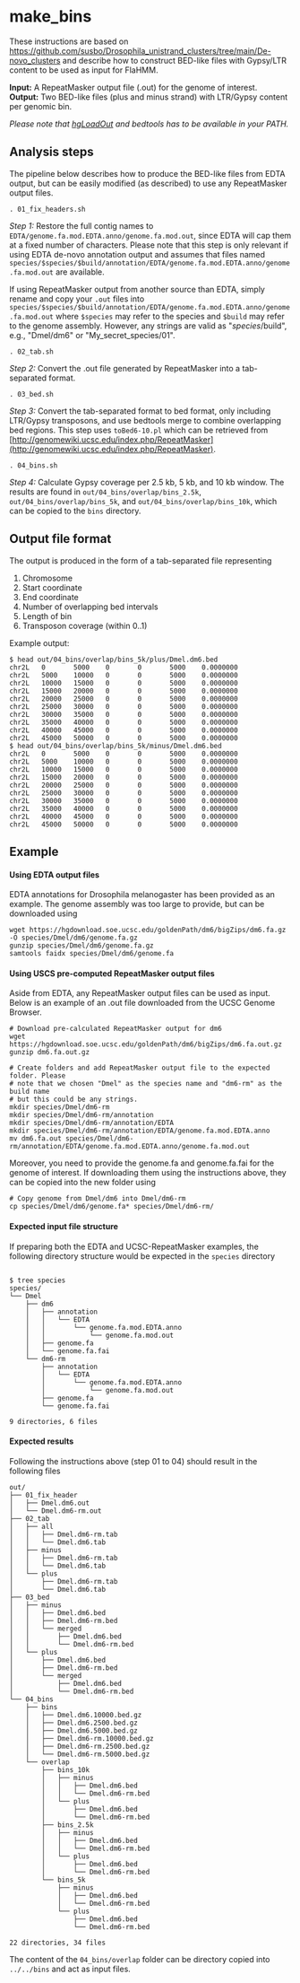 # make_bins

These instructions are based on https://github.com/susbo/Drosophila_unistrand_clusters/tree/main/De-novo_clusters and describe how to construct BED-like files with Gypsy/LTR content to be used as input for FlaHMM.

**Input:** A RepeatMasker output file (.out) for the genome of interest.<br>
**Output:** Two BED-like files (plus and minus strand) with LTR/Gypsy content per genomic bin.<br>

*Please note that [hgLoadOut](https://hgdownload.cse.ucsc.edu/admin/exe/linux.x86_64/hgLoadOut) and bedtools has to be available in your PATH.*

## Analysis steps

The pipeline below describes how to produce the BED-like files from EDTA output, but can be easily modified (as described) to use any RepeatMasker output files.

```
. 01_fix_headers.sh
```
*Step 1:* Restore the full contig names to `EDTA/genome.fa.mod.EDTA.anno/genome.fa.mod.out`, since EDTA will cap them at a fixed number of characters. Please note that this step is only relevant if using EDTA de-novo annotation output and assumes that files named `species/$species/$build/annotation/EDTA/genome.fa.mod.EDTA.anno/genome.fa.mod.out` are available.

If using RepeatMasker output from another source than EDTA, simply rename and copy your `.out` files into `species/$species/$build/annotation/EDTA/genome.fa.mod.EDTA.anno/genome.fa.mod.out` where `$species` may refer to the species and `$build` may refer to the genome assembly. However, any strings are valid as "$species/$build", e.g., "Dmel/dm6" or "My_secret_species/01".

```
. 02_tab.sh
```
*Step 2:* Convert the .out file generated by RepeatMasker into a tab-separated format.

```
. 03_bed.sh
```
*Step 3:* Convert the tab-separated format to bed format, only including LTR/Gypsy transposons, and use bedtools merge to combine overlapping bed regions. This step uses `toBed6-10.pl` which can be retrieved from [http://genomewiki.ucsc.edu/index.php/RepeatMasker](http://genomewiki.ucsc.edu/index.php/RepeatMasker).

```
. 04_bins.sh
```
*Step 4:* Calculate Gypsy coverage per 2.5 kb, 5 kb, and 10 kb window. The results are found in `out/04_bins/overlap/bins_2.5k`, `out/04_bins/overlap/bins_5k`, and `out/04_bins/overlap/bins_10k`, which can be copied to the `bins` directory.


## Output file format

The output is produced in the form of a tab-separated file representing
1. Chromosome
2. Start coordinate
3. End coordinate
4. Number of overlapping bed intervals
5. Length of bin
6. Transposon coverage (within 0..1)

Example output:
```
$ head out/04_bins/overlap/bins_5k/plus/Dmel.dm6.bed 
chr2L   0       5000    0       0       5000    0.0000000
chr2L   5000    10000   0       0       5000    0.0000000
chr2L   10000   15000   0       0       5000    0.0000000
chr2L   15000   20000   0       0       5000    0.0000000
chr2L   20000   25000   0       0       5000    0.0000000
chr2L   25000   30000   0       0       5000    0.0000000
chr2L   30000   35000   0       0       5000    0.0000000
chr2L   35000   40000   0       0       5000    0.0000000
chr2L   40000   45000   0       0       5000    0.0000000
chr2L   45000   50000   0       0       5000    0.0000000
$ head out/04_bins/overlap/bins_5k/minus/Dmel.dm6.bed 
chr2L   0       5000    0       0       5000    0.0000000
chr2L   5000    10000   0       0       5000    0.0000000
chr2L   10000   15000   0       0       5000    0.0000000
chr2L   15000   20000   0       0       5000    0.0000000
chr2L   20000   25000   0       0       5000    0.0000000
chr2L   25000   30000   0       0       5000    0.0000000
chr2L   30000   35000   0       0       5000    0.0000000
chr2L   35000   40000   0       0       5000    0.0000000
chr2L   40000   45000   0       0       5000    0.0000000
chr2L   45000   50000   0       0       5000    0.0000000
```

## Example

#### Using EDTA output files

EDTA annotations for Drosophila melanogaster has been provided as an example. The genome assembly was too large to provide, but can be downloaded using

```
wget https://hgdownload.soe.ucsc.edu/goldenPath/dm6/bigZips/dm6.fa.gz -O species/Dmel/dm6/genome.fa.gz
gunzip species/Dmel/dm6/genome.fa.gz
samtools faidx species/Dmel/dm6/genome.fa
```

#### Using USCS pre-computed RepeatMasker output files

Aside from EDTA, any RepeatMasker output files can be used as input. Below is an example of an .out file downloaded from the UCSC Genome Browser.

```
# Download pre-calculated RepeatMasker output for dm6
wget https://hgdownload.soe.ucsc.edu/goldenPath/dm6/bigZips/dm6.fa.out.gz
gunzip dm6.fa.out.gz

# Create folders and add RepeatMasker output file to the expected folder. Please 
# note that we chosen "Dmel" as the species name and "dm6-rm" as the build name
# but this could be any strings.
mkdir species/Dmel/dm6-rm
mkdir species/Dmel/dm6-rm/annotation
mkdir species/Dmel/dm6-rm/annotation/EDTA
mkdir species/Dmel/dm6-rm/annotation/EDTA/genome.fa.mod.EDTA.anno
mv dm6.fa.out species/Dmel/dm6-rm/annotation/EDTA/genome.fa.mod.EDTA.anno/genome.fa.mod.out
```

Moreover, you need to provide the genome.fa and genome.fa.fai for the genome of interest. If downloading them using the instructions above, they can be copied into the new folder using
```
# Copy genome from Dmel/dm6 into Dmel/dm6-rm
cp species/Dmel/dm6/genome.fa* species/Dmel/dm6-rm/
```

#### Expected input file structure

If preparing both the EDTA and UCSC-RepeatMasker examples, the following directory structure would be expected in the `species` directory

```

$ tree species
species/
└── Dmel
    ├── dm6
    │   ├── annotation
    │   │   └── EDTA
    │   │       └── genome.fa.mod.EDTA.anno
    │   │           └── genome.fa.mod.out
    │   ├── genome.fa
    │   └── genome.fa.fai
    └── dm6-rm
        ├── annotation
        │   └── EDTA
        │       └── genome.fa.mod.EDTA.anno
        │           └── genome.fa.mod.out
        ├── genome.fa
        └── genome.fa.fai

9 directories, 6 files
```

#### Expected results

Following the instructions above (step 01 to 04) should result in the following files

```
out/
├── 01_fix_header
│   ├── Dmel.dm6.out
│   └── Dmel.dm6-rm.out
├── 02_tab
│   ├── all
│   │   ├── Dmel.dm6-rm.tab
│   │   └── Dmel.dm6.tab
│   ├── minus
│   │   ├── Dmel.dm6-rm.tab
│   │   └── Dmel.dm6.tab
│   └── plus
│       ├── Dmel.dm6-rm.tab
│       └── Dmel.dm6.tab
├── 03_bed
│   ├── minus
│   │   ├── Dmel.dm6.bed
│   │   ├── Dmel.dm6-rm.bed
│   │   └── merged
│   │       ├── Dmel.dm6.bed
│   │       └── Dmel.dm6-rm.bed
│   └── plus
│       ├── Dmel.dm6.bed
│       ├── Dmel.dm6-rm.bed
│       └── merged
│           ├── Dmel.dm6.bed
│           └── Dmel.dm6-rm.bed
└── 04_bins
    ├── bins
    │   ├── Dmel.dm6.10000.bed.gz
    │   ├── Dmel.dm6.2500.bed.gz
    │   ├── Dmel.dm6.5000.bed.gz
    │   ├── Dmel.dm6-rm.10000.bed.gz
    │   ├── Dmel.dm6-rm.2500.bed.gz
    │   └── Dmel.dm6-rm.5000.bed.gz
    └── overlap
        ├── bins_10k
        │   ├── minus
        │   │   ├── Dmel.dm6.bed
        │   │   └── Dmel.dm6-rm.bed
        │   └── plus
        │       ├── Dmel.dm6.bed
        │       └── Dmel.dm6-rm.bed
        ├── bins_2.5k
        │   ├── minus
        │   │   ├── Dmel.dm6.bed
        │   │   └── Dmel.dm6-rm.bed
        │   └── plus
        │       ├── Dmel.dm6.bed
        │       └── Dmel.dm6-rm.bed
        └── bins_5k
            ├── minus
            │   ├── Dmel.dm6.bed
            │   └── Dmel.dm6-rm.bed
            └── plus
                ├── Dmel.dm6.bed
                └── Dmel.dm6-rm.bed

22 directories, 34 files
```

The content of the `04_bins/overlap` folder can be directory copied into `../../bins` and act as input files.
